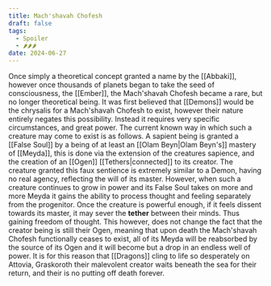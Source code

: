 ```yaml
---
title: Mach'shavah Chofesh
draft: false
tags:
  - Spoiler
  - 🌶🌶🌶
date: 2024-06-27
---
```

Once simply a theoretical concept granted a name by the [[Abbaki]], however once thousands of planets began to take the seed of consciousness, the [[Ember]], the Mach'shavah Chofesh became a rare, but no longer theoretical being. It was first believed that [[Demons]] would be the chrysalis for a Mach'shavah Chofesh to exist, however their nature entirely negates this possibility. Instead it requires very specific circumstances, and great power. The current known way in which such a creature may come to exist is as follows. A sapient being is granted a [[False Soul]] by a being of at least an [[Olam Beyn|Olam Beyn's]] mastery of [[Meyda]], this is done via the extension of the creatures sapience, and the creation of an [[Ogen]] [[Tethers|connected]] to its creator. The creature granted this faux sentience is extremely similar to a Demon, having no real agency, reflecting the will of its master. However, when such a creature continues to grow in power and its False Soul takes on more and more Meyda it gains the ability to process thought and feeling separately from the progenitor. Once the creature is powerful enough, if it feels dissent towards its master, it may sever the **tether** between their minds. Thus gaining freedom of thought. This however, does not change the fact that the creator being is still their Ogen, meaning that upon death the Mach'shavah Chofesh functionally ceases to exist, all of its Meyda will be reabsorbed by the source of its Ogen and it will become but a drop in an endless well of power. It is for this reason that [[Dragons]] cling to life so desperately on Attovia, Graskoroth their malevolent creator waits beneath the sea for their return, and their is no putting off death forever.
